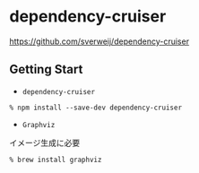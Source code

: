 # dependency-cruiser

https://github.com/sverweij/dependency-cruiser

## Getting Start

- `dependency-cruiser`

```
% npm install --save-dev dependency-cruiser
```


- `Graphviz`

イメージ生成に必要

```
% brew install graphviz
```
